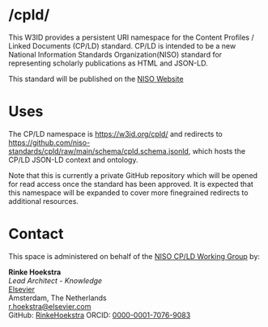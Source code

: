 # /cpld/

This W3ID provides a persistent URI namespace for the Content Profiles / Linked Documents (CP/LD) standard. CP/LD is intended to be a new National Information Standards Organization(NISO) standard for representing scholarly publications as HTML and JSON-LD.

This standard will be published on the [NISO Website](https://niso.org)

# Uses
The CP/LD namespace is <https://w3id.org/cpld/> and redirects to <https://github.com/niso-standards/cpld/raw/main/schema/cpld.schema.jsonld>, which hosts the CP/LD JSON-LD context and ontology.

Note that this is currently a private GitHub repository which will be opened for read access once the standard has been approved. It is expected that this namespace will be expanded to cover more finegrained redirects to additional resources.

# Contact

This space is administered on behalf of the [NISO CP/LD Working Group](https://niso.org) by:

**Rinke Hoekstra**  
*Lead Architect - Knowledge*  
[Elsevier](https://elsevier.com)    
Amsterdam, The Netherlands  
<r.hoekstra@elsevier.com>  
GitHub: [RinkeHoekstra](https://github.com/RinkeHoekstra) ORCID: [0000-0001-7076-9083](https://orcid.org/0000-0001-7076-9083)